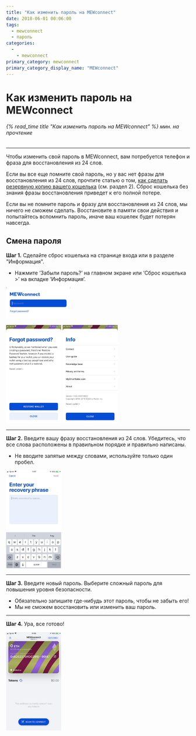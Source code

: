 ```yaml
---
title: "Как изменить пароль на MEWconnect"
date: 2018-06-01 00:06:00
tags:
  - mewconnect
  - пароль
categories:
  - 
    - mewconnect
primary_category: mewconnect
primary_category_display_name: "MEWconnect"
---
```


# **Как изменить пароль на MEWconnect**

###### {% read_time title "Как изменить пароль на MEWconnect" %} мин. на прочтение

* * *

Чтобы изменить свой пароль в MEWconnect, вам потребуется телефон и фраза для восстановления из 24 слов.

Если вы все еще помните свой пароль, но у вас нет фразы для восстановления из 24 слов, прочтите статью о том, [как сделать резервную копию вашего кошелька](/@@@@@@/mewconnect/mewconnect-user-guide/) (см. раздел 2). Сброс кошелька без знания фразы восстановления приведет к его полной потере.

Если вы не помните пароль и фразу для восстановления из 24 слов, мы ничего не сможем сделать. Восстановите в памяти свои действия и попытайтесь вспомнить пароль, иначе ваш кошелек будет потерян навсегда.

## **Смена пароля**

**Шаг 1.** Сделайте сброс кошелька на странице входа или в разделе "Информация".

-   Нажмите ‘Забыли пароль?’ на главном экране или ‘Сброс кошелька >’ на вкладке ‘Информация’.

<img src="/images/posts/mewconnect/ForgotPassMC.jpg" alt="Изображение экрана входа в приложение MEWconnect" width="35%" />

<img src="/images/posts/mewconnect/MainResetMC.jpg" alt="Изображение экрана MEWconnect 'Забытый пароль'" width="30%" /> <img src="/images/posts/mewconnect/InfoResetMC.jpg" alt="Изображение страницы настроек MEWconnect" width="30%" />

* * *

**Шаг 2.** Введите вашу фразу восстановления из 24 слов. Убедитесь, что все слова расположены в правильном порядке и правильно написаны.

-   Не вводите запятые между словами, используйте только один пробел.

<img src="/images/posts/mewconnect/RecoverMC.jpg" alt="Изображение экрана восстановления кошелька MEWconnect" width="30%" />

* * *

**Шаг 3.** Введите новый пароль. Выберите сложный пароль для повышения уровня безопасности.

-   Обязательно запишите где-нибудь этот пароль, чтобы не забыть его!
-   Мы не сможем восстановить или изменить ваш пароль.

* * *

**Шаг 4.** Ура, все готово!

<img src="/images/posts/mewconnect/YoureDoneMC.jpg" width="30%" />
